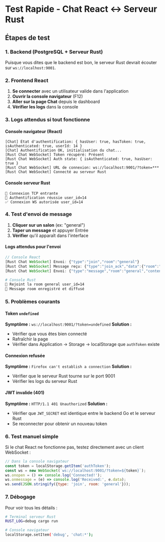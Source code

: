 # Test Rapide - Chat React ↔ Serveur Rust

## Étapes de test

### 1. Backend (PostgreSQL + Serveur Rust)
Puisque vous dites que le backend est bon, le serveur Rust devrait écouter sur `ws://localhost:9001`.

### 2. Frontend React
1. **Se connecter** avec un utilisateur valide dans l'application
2. **Ouvrir la console navigateur** (F12)
3. **Aller sur la page Chat** depuis le dashboard
4. **Vérifier les logs** dans la console

### 3. Logs attendus si tout fonctionne

#### Console navigateur (React)
```
[Chat] État d'authentification: { hasUser: true, hasToken: true, isAuthenticated: true, userId: 14 }
[Chat] Authentification OK, initialisation du chat...
[Rust Chat WebSocket] Token récupéré: Présent
[Rust Chat WebSocket] Auth state: { isAuthenticated: true, hasUser: true }
[Rust Chat WebSocket] URL de connexion: ws://localhost:9001/?token=***
[Rust Chat WebSocket] Connecté au serveur Rust
```

#### Console serveur Rust
```
🔌 Connexion TCP entrante
🔐 Authentification réussie user_id=14
✅ Connexion WS autorisée user_id=14
```

### 4. Test d'envoi de message

1. **Cliquer sur un salon** (ex: "general")
2. **Taper un message** et appuyer Entrée
3. **Vérifier** qu'il apparaît dans l'interface

#### Logs attendus pour l'envoi
```javascript
// Console React
[Rust Chat WebSocket] Envoi: {"type":"join","room":"general"}
[Rust Chat WebSocket] Message reçu: {"type":"join_ack","data":{"room":"general","status":"ok"}}
[Rust Chat WebSocket] Envoi: {"type":"message","room":"general","content":"Hello!"}
```

```bash
# Console Rust
👥 Rejoint la room general user_id=14
📨 Message room enregistré et diffusé
```

### 5. Problèmes courants

#### Token `undefined`
**Symptôme :** `ws://localhost:9001/?token=undefined`
**Solution :** 
- Vérifier que vous êtes bien connecté
- Rafraîchir la page
- Vérifier dans Application → Storage → localStorage que `authToken` existe

#### Connexion refusée
**Symptôme :** `Firefox can't establish a connection`
**Solution :**
- Vérifier que le serveur Rust tourne sur le port 9001
- Vérifier les logs du serveur Rust

#### JWT invalide (401)
**Symptôme :** `HTTP/1.1 401 Unauthorized`
**Solution :**
- Vérifier que `JWT_SECRET` est identique entre le backend Go et le serveur Rust
- Se reconnecter pour obtenir un nouveau token

### 6. Test manuel simple

Si le chat React ne fonctionne pas, testez directement avec un client WebSocket :

```javascript
// Dans la console navigateur
const token = localStorage.getItem('authToken');
const ws = new WebSocket(`ws://localhost:9001/?token=${token}`);
ws.onopen = () => console.log('Connected!');
ws.onmessage = (e) => console.log('Received:', e.data);
ws.send(JSON.stringify({type: 'join', room: 'general'}));
```

### 7. Débogage

Pour voir tous les détails :
```bash
# Terminal serveur Rust
RUST_LOG=debug cargo run

# Console navigateur
localStorage.setItem('debug', 'chat:*');
``` 